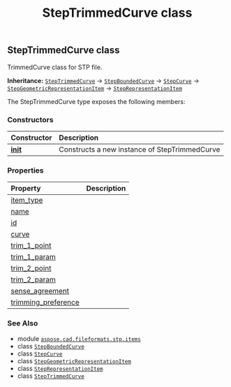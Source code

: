 ﻿---
title: StepTrimmedCurve class
second_title: Aspose.CAD for Python via .NET API References
description: 
type: docs
weight: 770
url: /python-net/aspose.cad.fileformats.stp.items/steptrimmedcurve/
is_root: false
---

## StepTrimmedCurve class

TrimmedCurve class for STP file.



**Inheritance:** [`StepTrimmedCurve`](/cad/python-net/aspose.cad.fileformats.stp.items/steptrimmedcurve) → 
[`StepBoundedCurve`](/cad/python-net/aspose.cad.fileformats.stp.items/stepboundedcurve) → 
[`StepCurve`](/cad/python-net/aspose.cad.fileformats.stp.items/stepcurve) → 
[`StepGeometricRepresentationItem`](/cad/python-net/aspose.cad.fileformats.stp.items/stepgeometricrepresentationitem) → 
[`StepRepresentationItem`](/cad/python-net/aspose.cad.fileformats.stp.items/steprepresentationitem)



The StepTrimmedCurve type exposes the following members:

### Constructors
| Constructor | Description |
| :- | :- |
| [__init__](/cad/python-net/aspose.cad.fileformats.stp.items/steptrimmedcurve/__init__/#str-aspose.cad.fileformats.stp.items.StepCurve-aspose.cad.fileformats.stp.items.StepCartesianPoint-float-aspose.cad.fileformats.stp.items.StepCartesianPoint-float-bool-aspose.cad.fileformats.stp.items.StepTrimmingPreference) | Constructs a new instance of StepTrimmedCurve |


### Properties
| Property | Description |
| :- | :- |
| [item_type](/cad/python-net/aspose.cad.fileformats.stp.items/steptrimmedcurve/item_type) |  |
| [name](/cad/python-net/aspose.cad.fileformats.stp.items/steptrimmedcurve/name) |  |
| [id](/cad/python-net/aspose.cad.fileformats.stp.items/steptrimmedcurve/id) |  |
| [curve](/cad/python-net/aspose.cad.fileformats.stp.items/steptrimmedcurve/curve) |  |
| [trim_1_point](/cad/python-net/aspose.cad.fileformats.stp.items/steptrimmedcurve/trim_1_point) |  |
| [trim_1_param](/cad/python-net/aspose.cad.fileformats.stp.items/steptrimmedcurve/trim_1_param) |  |
| [trim_2_point](/cad/python-net/aspose.cad.fileformats.stp.items/steptrimmedcurve/trim_2_point) |  |
| [trim_2_param](/cad/python-net/aspose.cad.fileformats.stp.items/steptrimmedcurve/trim_2_param) |  |
| [sense_agreement](/cad/python-net/aspose.cad.fileformats.stp.items/steptrimmedcurve/sense_agreement) |  |
| [trimming_preference](/cad/python-net/aspose.cad.fileformats.stp.items/steptrimmedcurve/trimming_preference) |  |



### See Also
* module [`aspose.cad.fileformats.stp.items`](..)
* class [`StepBoundedCurve`](/cad/python-net/aspose.cad.fileformats.stp.items/stepboundedcurve)
* class [`StepCurve`](/cad/python-net/aspose.cad.fileformats.stp.items/stepcurve)
* class [`StepGeometricRepresentationItem`](/cad/python-net/aspose.cad.fileformats.stp.items/stepgeometricrepresentationitem)
* class [`StepRepresentationItem`](/cad/python-net/aspose.cad.fileformats.stp.items/steprepresentationitem)
* class [`StepTrimmedCurve`](/cad/python-net/aspose.cad.fileformats.stp.items/steptrimmedcurve)

